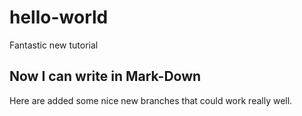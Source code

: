 # hello-world
Fantastic new tutorial
## Now I can write in Mark-Down 
Here are added some nice new branches that could work really well.
